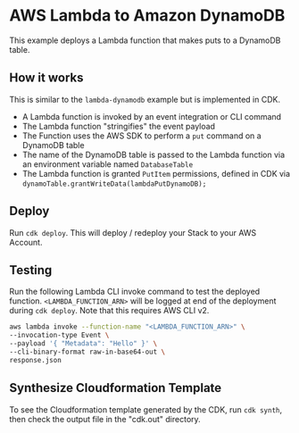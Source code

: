 # AWS Lambda to Amazon DynamoDB

This example deploys a Lambda function that makes puts to a DynamoDB table.

## How it works

This is similar to the `lambda-dynamodb` example but is implemented in CDK.

- A Lambda function is invoked by an event integration or CLI command
- The Lambda function "stringifies" the event payload
- The Function uses the AWS SDK to perform a `put` command on a DynamoDB table
- The name of the DynamoDB table is passed to the Lambda function via an environment variable named `DatabaseTable`
- The Lambda function is granted `PutItem` permissions, defined in CDK via `dynamoTable.grantWriteData(lambdaPutDynamoDB);`

## Deploy
Run `cdk deploy`. This will deploy / redeploy your Stack to your AWS Account.

## Testing
Run the following Lambda CLI invoke command to test the deployed function. `<LAMBDA_FUNCTION_ARN>` will be logged at end of the deployment during `cdk deploy`. Note that this requires AWS CLI v2.

```bash
aws lambda invoke --function-name "<LAMBDA_FUNCTION_ARN>" \
--invocation-type Event \
--payload '{ "Metadata": "Hello" }' \
--cli-binary-format raw-in-base64-out \
response.json
```

## Synthesize Cloudformation Template
To see the Cloudformation template generated by the CDK, run `cdk synth`, then check the output file in the "cdk.out" directory.
